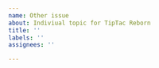 ```yaml
---
name: Other issue
about: Indiviual topic for TipTac Reborn
title: ''
labels: ''
assignees: ''

---
```




